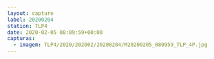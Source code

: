 ```yaml
---
layout: capture
label: 20200204
station: TLP4
date: 2020-02-05 08:09:59+00:00
capturas:
  - imagem: TLP4/2020/202002/20200204/M20200205_080959_TLP_4P.jpg
---
```

